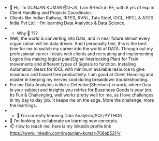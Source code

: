 - 👋 Hi, I’m GUNJAN KUMAR @G-JK, I am B-tech in EE, with 8 yrs of exp in Client Handling and Projects Coordinator.
- Clients like Indian Railway, RITES, RVNL, Tata Steel, IOCL, HPCL & ATOS India Pvt Ltd
--I’m learning  Data Analytics & Data Science, 
- - Why 👀  ??? 
- Well, the world is converting into Data, and in near future almost every organization will be data driven. And I personally feel, this is the best time for me to switch my career into the world of DATA. Through out my professional career I  deals with clients and recreating and implementing Logics like making logical plan(Signal Interlocking Plan) for Train movements and different types of Signals to function. Installing Automation Gears for IOCL with minimum available resource to give maximum and hassel free productivity. I am good at Client Handling and master in keeping my nerves cool during breakdown troubleshooting.
- For me Data Analytics is like a Detective(Sherlock) in work, where Data is your subject and insights you retrive for Bussiness Goods is your job. Its Fun & Challenging, well works pretty well for me, as I love challenges in my day to day job. It keeps me on the edge. More the challenge, more the learnings.
- - 🌱 I’m currently learning Data Analytics/SQL/PYTHON
- 💞️ I’m looking to collaborate on learning new concepts.
- 📫 How to reach me, here is my linkedin profile link
https://www.linkedin.com/in/gunjan-kumar-708ab5214/

<!---
G-JK/G-JK is a ✨ special ✨ repository because its `README.md` (this file) appears on your GitHub profile.
You can click the Preview link to take a look at your changes.
--->
